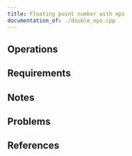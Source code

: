 ```yaml
---
title: Floating point number with eps
documentation_of: ./double_eps.cpp
---
```


## Operations

## Requirements

## Notes

## Problems

## References
